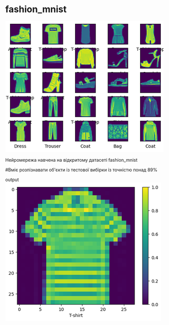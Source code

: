 # fashion_mnist

![Image alt](https://github.com/kibbbercat/fashion_mnist/blob/main/img/output.png)


Нейромережа навчена на відкритому датасеті fashion_mnist 

#Вміє розпізнавати об'єкти із тестової вибірки із точністю понад 89%

output
![Image alt](https://github.com/kibbbercat/fashion_mnist/blob/main/img/output_T-shirt.png)

